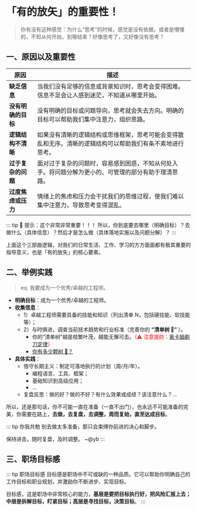 # 「有的放矢」的重要性！

> 你有没有这种感觉：为什么“思考”的时候，感觉是没有依据，或者是懵懂的，不知从何开始，到哪结束？好像思考了，又好像没有思考？

## 一、原因以及重要性

| 原因               | 描述                                                                                                       |
| ------------------ | ---------------------------------------------------------------------------------------------------------- |
| **缺乏信息**       | 当我们没有足够的信息或背景知识时，思考会变得困难。信息不足会让人感到迷茫，不知道从哪里开始。               |
| **没有明确的目标** | 没有明确的目标或问题导向，思考就会失去方向。明确的目标可以帮助我们集中注意力，组织思路。                   |
| **逻辑结构不清晰** | 如果没有清晰的逻辑结构或思维框架，思考可能会变得散乱和无序。清晰的逻辑结构可以帮助我们有条不紊地进行思考。 |
| **过于复杂的问题** | 面对过于复杂的问题时，容易感到困惑，不知从何处入手。将问题分解为更小的、可管理的部分有助于理清思路。       |
| **过度焦虑或压力** | 情绪上的焦虑和压力会干扰我们的思维过程，使我们难以集中注意力，导致思考变得混乱。                           |

::: tip 🔔 提示：这个非常非常重要！！！
所以，你到底要去哪里（明确目标）？去做什么（具体信息）？然后才是怎么做（具体落地实施以及问题分解）？
:::

上面这个三部曲逻辑，对我们的日常生活、工作、学习的方方面面都有极其重要的指导意义，也是「有的放矢」的核心要素。

## 二、举例实践

> eq. 我要成为一个优秀/卓越的工程师。

- **明确目标**：成为一个优秀/卓越的工程师。
- **收集信息**：
  - 1）卓越工程师需要具备的技能和知识（列出清单 N，包括硬技能、软技能等）；
  - 2）与时俱进，调查当前技术趋势和行业标准（完善你的 **“清单树 🌲”** ）。
    - 你的“清单树”越是枝繁叶茂，越能无懈可击。<span style="color:#f00;">（⚠️ 注意提防：[奥卡姆剃刀定律](https://fe.ycy88.com/beyond-tech/mental-model/11_simple-model)）</span>
    - [你有多少颗树 🌲？](https://fe.ycy88.com/beyond-tech/about-trees)
- **具体实践**：
  - 恪守长期主义：制定可落地执行的计划（周/月/年）。
    - 编程语言、工具、框架；
    - 基础知识到高级应用；
    - ...
  - 复盘反思：做的好？做的不好？有什么效果或成绩？该注意什么？...

所以，还是那句话，你不可能一直在准备（一直不出门），也永远不可能准备的完美，你需要在路上，**去做，去复盘，去调整，周而复始，直至达成目标**。

::: tip 你我共勉
别去做太多准备，那只会束缚你前进的决心和脚步。

保持进击，随时复盘，及时调整。 ~@yb
:::

## 三、职场目标感

::: tip 职场目标感
目标感是职场中不可或缺的一种品质。它可以帮助你明确自己的工作目标和职业规划，并激励你不断进步、实现目标。

目标感，这是职场中非常核心的能力，**基层是要把目标执行好，把风险汇报上去；中层是拆解目标，盯紧目标；高层是寻找目标，决策目标**。
:::
